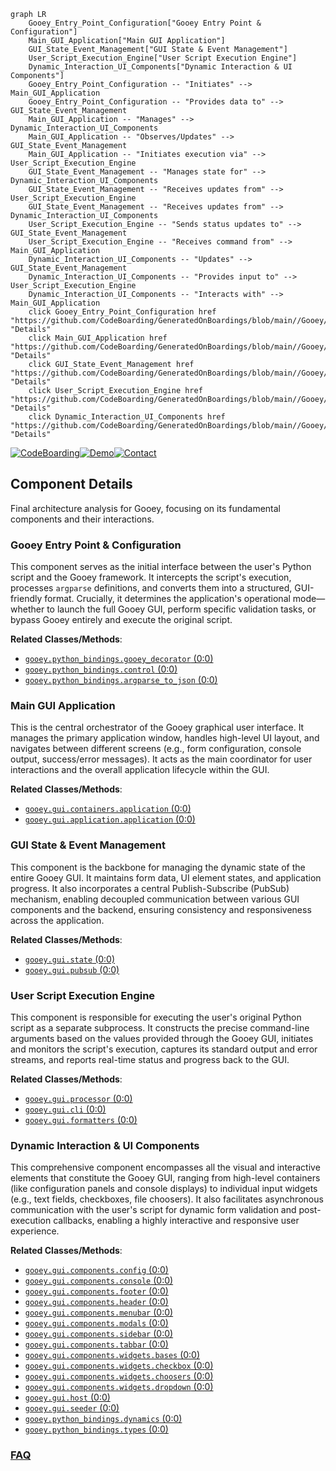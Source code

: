 ```mermaid
graph LR
    Gooey_Entry_Point_Configuration["Gooey Entry Point & Configuration"]
    Main_GUI_Application["Main GUI Application"]
    GUI_State_Event_Management["GUI State & Event Management"]
    User_Script_Execution_Engine["User Script Execution Engine"]
    Dynamic_Interaction_UI_Components["Dynamic Interaction & UI Components"]
    Gooey_Entry_Point_Configuration -- "Initiates" --> Main_GUI_Application
    Gooey_Entry_Point_Configuration -- "Provides data to" --> GUI_State_Event_Management
    Main_GUI_Application -- "Manages" --> Dynamic_Interaction_UI_Components
    Main_GUI_Application -- "Observes/Updates" --> GUI_State_Event_Management
    Main_GUI_Application -- "Initiates execution via" --> User_Script_Execution_Engine
    GUI_State_Event_Management -- "Manages state for" --> Dynamic_Interaction_UI_Components
    GUI_State_Event_Management -- "Receives updates from" --> User_Script_Execution_Engine
    GUI_State_Event_Management -- "Receives updates from" --> Dynamic_Interaction_UI_Components
    User_Script_Execution_Engine -- "Sends status updates to" --> GUI_State_Event_Management
    User_Script_Execution_Engine -- "Receives command from" --> Main_GUI_Application
    Dynamic_Interaction_UI_Components -- "Updates" --> GUI_State_Event_Management
    Dynamic_Interaction_UI_Components -- "Provides input to" --> User_Script_Execution_Engine
    Dynamic_Interaction_UI_Components -- "Interacts with" --> Main_GUI_Application
    click Gooey_Entry_Point_Configuration href "https://github.com/CodeBoarding/GeneratedOnBoardings/blob/main//Gooey/Gooey_Entry_Point_Configuration.md" "Details"
    click Main_GUI_Application href "https://github.com/CodeBoarding/GeneratedOnBoardings/blob/main//Gooey/Main_GUI_Application.md" "Details"
    click GUI_State_Event_Management href "https://github.com/CodeBoarding/GeneratedOnBoardings/blob/main//Gooey/GUI_State_Event_Management.md" "Details"
    click User_Script_Execution_Engine href "https://github.com/CodeBoarding/GeneratedOnBoardings/blob/main//Gooey/User_Script_Execution_Engine.md" "Details"
    click Dynamic_Interaction_UI_Components href "https://github.com/CodeBoarding/GeneratedOnBoardings/blob/main//Gooey/Dynamic_Interaction_UI_Components.md" "Details"
```
[![CodeBoarding](https://img.shields.io/badge/Generated%20by-CodeBoarding-9cf?style=flat-square)](https://github.com/CodeBoarding/GeneratedOnBoardings)[![Demo](https://img.shields.io/badge/Try%20our-Demo-blue?style=flat-square)](https://www.codeboarding.org/demo)[![Contact](https://img.shields.io/badge/Contact%20us%20-%20contact@codeboarding.org-lightgrey?style=flat-square)](mailto:contact@codeboarding.org)

## Component Details

Final architecture analysis for Gooey, focusing on its fundamental components and their interactions.

### Gooey Entry Point & Configuration
This component serves as the initial interface between the user's Python script and the Gooey framework. It intercepts the script's execution, processes `argparse` definitions, and converts them into a structured, GUI-friendly format. Crucially, it determines the application's operational mode—whether to launch the full Gooey GUI, perform specific validation tasks, or bypass Gooey entirely and execute the original script.


**Related Classes/Methods**:

- <a href="https://github.com/chriskiehl/Gooey/blob/master/gooey/python_bindings/gooey_decorator.py#L0-L0" target="_blank" rel="noopener noreferrer">`gooey.python_bindings.gooey_decorator` (0:0)</a>
- <a href="https://github.com/chriskiehl/Gooey/blob/master/gooey/python_bindings/control.py#L0-L0" target="_blank" rel="noopener noreferrer">`gooey.python_bindings.control` (0:0)</a>
- <a href="https://github.com/chriskiehl/Gooey/blob/master/gooey/python_bindings/argparse_to_json.py#L0-L0" target="_blank" rel="noopener noreferrer">`gooey.python_bindings.argparse_to_json` (0:0)</a>


### Main GUI Application
This is the central orchestrator of the Gooey graphical user interface. It manages the primary application window, handles high-level UI layout, and navigates between different screens (e.g., form configuration, console output, success/error messages). It acts as the main coordinator for user interactions and the overall application lifecycle within the GUI.


**Related Classes/Methods**:

- <a href="https://github.com/chriskiehl/Gooey/blob/master/gooey/gui/containers/application.py#L0-L0" target="_blank" rel="noopener noreferrer">`gooey.gui.containers.application` (0:0)</a>
- <a href="https://github.com/chriskiehl/Gooey/blob/master/gooey/gui/application/application.py#L0-L0" target="_blank" rel="noopener noreferrer">`gooey.gui.application.application` (0:0)</a>


### GUI State & Event Management
This component is the backbone for managing the dynamic state of the entire Gooey GUI. It maintains form data, UI element states, and application progress. It also incorporates a central Publish-Subscribe (PubSub) mechanism, enabling decoupled communication between various GUI components and the backend, ensuring consistency and responsiveness across the application.


**Related Classes/Methods**:

- <a href="https://github.com/chriskiehl/Gooey/blob/master/gooey/gui/state.py#L0-L0" target="_blank" rel="noopener noreferrer">`gooey.gui.state` (0:0)</a>
- <a href="https://github.com/chriskiehl/Gooey/blob/master/gooey/gui/pubsub.py#L0-L0" target="_blank" rel="noopener noreferrer">`gooey.gui.pubsub` (0:0)</a>


### User Script Execution Engine
This component is responsible for executing the user's original Python script as a separate subprocess. It constructs the precise command-line arguments based on the values provided through the Gooey GUI, initiates and monitors the script's execution, captures its standard output and error streams, and reports real-time status and progress back to the GUI.


**Related Classes/Methods**:

- <a href="https://github.com/chriskiehl/Gooey/blob/master/gooey/gui/processor.py#L0-L0" target="_blank" rel="noopener noreferrer">`gooey.gui.processor` (0:0)</a>
- <a href="https://github.com/chriskiehl/Gooey/blob/master/gooey/gui/cli.py#L0-L0" target="_blank" rel="noopener noreferrer">`gooey.gui.cli` (0:0)</a>
- <a href="https://github.com/chriskiehl/Gooey/blob/master/gooey/gui/formatters.py#L0-L0" target="_blank" rel="noopener noreferrer">`gooey.gui.formatters` (0:0)</a>


### Dynamic Interaction & UI Components
This comprehensive component encompasses all the visual and interactive elements that constitute the Gooey GUI, ranging from high-level containers (like configuration panels and console displays) to individual input widgets (e.g., text fields, checkboxes, file choosers). It also facilitates asynchronous communication with the user's script for dynamic form validation and post-execution callbacks, enabling a highly interactive and responsive user experience.


**Related Classes/Methods**:

- <a href="https://github.com/chriskiehl/Gooey/blob/master/gooey/gui/components/config.py#L0-L0" target="_blank" rel="noopener noreferrer">`gooey.gui.components.config` (0:0)</a>
- <a href="https://github.com/chriskiehl/Gooey/blob/master/gooey/gui/components/console.py#L0-L0" target="_blank" rel="noopener noreferrer">`gooey.gui.components.console` (0:0)</a>
- <a href="https://github.com/chriskiehl/Gooey/blob/master/gooey/gui/components/footer.py#L0-L0" target="_blank" rel="noopener noreferrer">`gooey.gui.components.footer` (0:0)</a>
- <a href="https://github.com/chriskiehl/Gooey/blob/master/gooey/gui/components/header.py#L0-L0" target="_blank" rel="noopener noreferrer">`gooey.gui.components.header` (0:0)</a>
- <a href="https://github.com/chriskiehl/Gooey/blob/master/gooey/gui/components/menubar.py#L0-L0" target="_blank" rel="noopener noreferrer">`gooey.gui.components.menubar` (0:0)</a>
- <a href="https://github.com/chriskiehl/Gooey/blob/master/gooey/gui/components/modals.py#L0-L0" target="_blank" rel="noopener noreferrer">`gooey.gui.components.modals` (0:0)</a>
- <a href="https://github.com/chriskiehl/Gooey/blob/master/gooey/gui/components/sidebar.py#L0-L0" target="_blank" rel="noopener noreferrer">`gooey.gui.components.sidebar` (0:0)</a>
- <a href="https://github.com/chriskiehl/Gooey/blob/master/gooey/gui/components/tabbar.py#L0-L0" target="_blank" rel="noopener noreferrer">`gooey.gui.components.tabbar` (0:0)</a>
- <a href="https://github.com/chriskiehl/Gooey/blob/master/gooey/gui/components/widgets/bases.py#L0-L0" target="_blank" rel="noopener noreferrer">`gooey.gui.components.widgets.bases` (0:0)</a>
- <a href="https://github.com/chriskiehl/Gooey/blob/master/gooey/gui/components/widgets/checkbox.py#L0-L0" target="_blank" rel="noopener noreferrer">`gooey.gui.components.widgets.checkbox` (0:0)</a>
- <a href="https://github.com/chriskiehl/Gooey/blob/master/gooey/gui/components/widgets/choosers.py#L0-L0" target="_blank" rel="noopener noreferrer">`gooey.gui.components.widgets.choosers` (0:0)</a>
- <a href="https://github.com/chriskiehl/Gooey/blob/master/gooey/gui/components/widgets/dropdown.py#L0-L0" target="_blank" rel="noopener noreferrer">`gooey.gui.components.widgets.dropdown` (0:0)</a>
- <a href="https://github.com/chriskiehl/Gooey/blob/master/gooey/gui/host.py#L0-L0" target="_blank" rel="noopener noreferrer">`gooey.gui.host` (0:0)</a>
- <a href="https://github.com/chriskiehl/Gooey/blob/master/gooey/gui/seeder.py#L0-L0" target="_blank" rel="noopener noreferrer">`gooey.gui.seeder` (0:0)</a>
- <a href="https://github.com/chriskiehl/Gooey/blob/master/gooey/python_bindings/dynamics.py#L0-L0" target="_blank" rel="noopener noreferrer">`gooey.python_bindings.dynamics` (0:0)</a>
- <a href="https://github.com/chriskiehl/Gooey/blob/master/gooey/python_bindings/types.py#L0-L0" target="_blank" rel="noopener noreferrer">`gooey.python_bindings.types` (0:0)</a>




### [FAQ](https://github.com/CodeBoarding/GeneratedOnBoardings/tree/main?tab=readme-ov-file#faq)